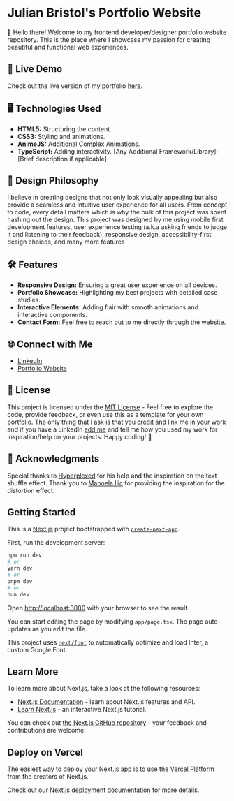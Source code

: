 # Julian Bristol's Portfolio Website
👋 Hello there! Welcome to my frontend developer/designer portfolio website repository. This is the place where I showcase my passion for creating beautiful and functional web experiences.

## 🚀 Live Demo
Check out the live version of my portfolio [here](https://julianb.netlify.app/).

## 🖥️ Technologies Used
- **HTML5:** Structuring the content.
- **CSS3:** Styling and animations.
- **AnimeJS:** Additional Complex Animations.
- **TypeScript:** Adding interactivity.
[Any Additional Framework/Library]: [Brief description if applicable]

## 🎨 Design Philosophy
I believe in creating designs that not only look visually appealing but also provide a seamless and intuitive user experience for all users. From concept to code, every detail matters which is why the bulk of this project was spent hashing out the design. This project was designed by me using mobile first development features, user experience testing (a.k.a asking friends to judge it and listening to their feedback), responsive design, accessibility-first design choices, and many more features

## 🛠️ Features
- **Responsive Design:** Ensuring a great user experience on all devices.
- **Portfolio Showcase:** Highlighting my best projects with detailed case studies.
- **Interactive Elements:** Adding flair with smooth animations and interactive components.
- **Contact Form:** Feel free to reach out to me directly through the website.

## 🌐 Connect with Me
- [LinkedIn](https://www.linkedin.com/in/julianbristol/)
- [Portfolio Website](https://julianbristol.netlify.app/)

## 📝 License
This project is licensed under the [MIT License](https://opensource.org/license/mit/) - Feel free to explore the code, provide feedback, or even use this as a template for your own portfolio. The only thing that I ask is that you credit and link me in your work and if you have a LinkedIn [add me](https://www.linkedin.com/in/julianbristol/) and tell me how you used my work for inspiration/help on your projects. Happy coding! 🚀

## 🙌 Acknowledgments
Special thanks to [Hyperplexed](https://www.youtube.com/watch?v=W5oawMJaXbU&ab_channel=Hyperplexed) for his help and the inspiration on the text shuffle effect.
Thank you to [Manoela Ilic](https://tympanus.net/Development/OnScrollFilter/) for providing the inspiration for the distortion effect.

## Getting Started
This is a [Next.js](https://nextjs.org/) project bootstrapped with [`create-next-app`](https://github.com/vercel/next.js/tree/canary/packages/create-next-app).

First, run the development server:

```bash
npm run dev
# or
yarn dev
# or
pnpm dev
# or
bun dev
```

Open [http://localhost:3000](http://localhost:3000) with your browser to see the result.

You can start editing the page by modifying `app/page.tsx`. The page auto-updates as you edit the file.

This project uses [`next/font`](https://nextjs.org/docs/basic-features/font-optimization) to automatically optimize and load Inter, a custom Google Font.

## Learn More

To learn more about Next.js, take a look at the following resources:

- [Next.js Documentation](https://nextjs.org/docs) - learn about Next.js features and API.
- [Learn Next.js](https://nextjs.org/learn) - an interactive Next.js tutorial.

You can check out [the Next.js GitHub repository](https://github.com/vercel/next.js/) - your feedback and contributions are welcome!

## Deploy on Vercel

The easiest way to deploy your Next.js app is to use the [Vercel Platform](https://vercel.com/new?utm_medium=default-template&filter=next.js&utm_source=create-next-app&utm_campaign=create-next-app-readme) from the creators of Next.js.

Check out our [Next.js deployment documentation](https://nextjs.org/docs/deployment) for more details.
